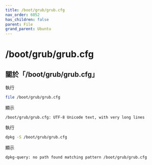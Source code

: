 ```yaml
---
title: /boot/grub/grub.cfg
nav_order: 6052
has_children: false
parent: File
grand_parent: Ubuntu
---
```



# /boot/grub/grub.cfg


## 關於「/boot/grub/grub.cfg」

執行

``` sh
file /boot/grub/grub.cfg
```

顯示

```
/boot/grub/grub.cfg: UTF-8 Unicode text, with very long lines
```

執行

``` sh
dpkg -S /boot/grub/grub.cfg
```

顯示

```
dpkg-query: no path found matching pattern /boot/grub/grub.cfg
```
